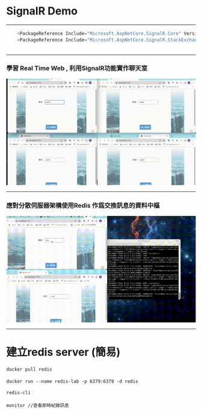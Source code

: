 
# SignalR Demo
-----

``` C#
    <PackageReference Include="Microsoft.AspNetCore.SignalR.Core" Version="1.1.0" />
    <PackageReference Include="Microsoft.AspNetCore.SignalR.StackExchangeRedis" Version="6.0.5" />
 
```

--- 

###  學習 Real Time Web  , 利用SignalR功能實作聊天室
<img src="./SignalRDemo.gif" >

--- 

###  應對分散伺服器架構使用Redis 作爲交換訊息的資料中樞
<img src="./SignalRDemoWithRedis.gif" >

---

# 建立redis server (簡易)

```docker
docker pull redis

docker run --name redis-lab -p 6379:6379 -d redis
```
``` bash
redis-cli 

monitor //查看即時紀錄訊息
```
